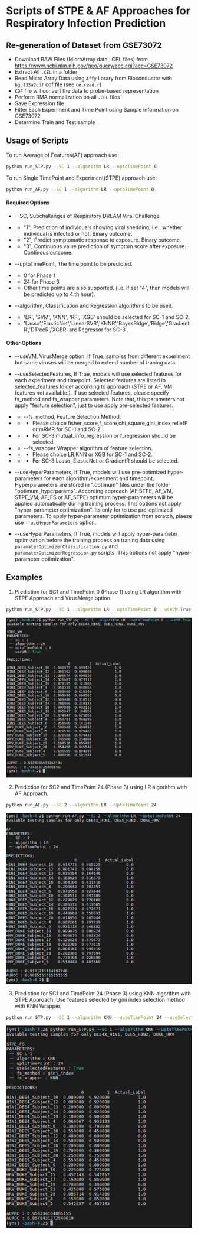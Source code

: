 # Scripts of STPE & AF Approaches for Respiratory Infection Prediction

## Re-generation of Dataset from GSE73072
- Download RAW Files (MicroArray data, .CEL files) from https://www.ncbi.nlm.nih.gov/geo/query/acc.cgi?acc=GSE73072
- Extract All `.CEL` in a folder
- Read Micro Array Data using `Affy` library from Bioconductor with `hgu133a2cdf` cdf file (see `celread.r`)
- `CDF` file will convert the data to probe-based representation
- Perform RMA normalization on all `.CEL` files
- Save Expression file
- Filter Each Experiment and Time Point using Sample information on GSE73072
- Determine Train and Test sample

## Usage of Scripts

To run Average of Features(AF) approach use:
```bash
python run_STP.py --SC 1 --algorithm LR --uptoTimePoint 0
```

To run Single TimePoint and Experiment(STPE) approach use:
```bash
python run_AF.py --SC 1 --algorithm LR --uptoTimePoint 0
```

#### Required Options
- --SC, Subchallenges of Respiratory DREAM Viral Challenge. 
- - "1", Prediction of individuals showing viral shedding, i.e., whether individual is infected or not. Binary outcome.
- - "2", Predict symptomatic response to exposure. Binary outcome.
- - "3", Continuous value prediction of symptom score after exposure. Continous outcome.

- --uptoTimePoint, The time point to be predicted. 
- - 0 for Phase 1
- - 24 for Phase 3
- - Other time points are also supported. (i.e. if set "4", than models will be predicted up to 4.th hour).

- --algorithm, Classification and Regression algorithms to be used. 
- - 'LR', 'SVM', 'KNN', 'RF', 'XGB' should be selected for SC-1 and SC-2.
- - 'Lasso','ElasticNet','LinearSVR','KNNR','BayesRidge','Ridge','GradientR','DTreeR','XGBR' are Regressor for SC-3 . 

#### Other Options
- --useVM, VirusMerge option. If True, samples from different experiment but same viruses will be merged to extend number of traning data.
-  --useSelectedFeatures, If True, models will use selected features for each experiment and timepoint. Selected features are listed in selected_features folder according to approach (STPE or AF. VM features not available.). If use selected features, please specify fs_method and fs_wrapper parameters. Note that, this parameters not apply "feature selection", just to use apply pre-selected features.
- - --fs_method, Feature Selection Method,  
- - - Please choice fisher_score,f_score,chi_square,gini_index,reliefF or mRMR for SC-1 and SC-2. 
- - - For SC-3 mutual_info_regression or f_regression should be selected.
- - --fs_wrapper Wrapper algorithm of feature selection. 
- - - Please choice LR,KNN or XGB for SC-1 and SC-2. 
- - - For SC-3 Lasso, ElasticNet or GradientR should be selected.

- --useHyperParameters, If True, models will use pre-optimized hyper-parameters for each algorithm/experiment and timepoint. Hyperparameters are stored in ".optimum" files under the folder "optimum_hyperparams". According approach (AF,STPE, AF_VM, STPE_VM, AF_FS or AF_STPE) optimum hyper-parameters will be applied automatically during training process. This options not apply "hyper-parameter optimization". Its only for to use pre-optimized parameters. To apply hyper-parameter optimization from 	scratch, plaese use `--useHyperParameters` option.

- --useHyperParameters, If True, models will apply hyper-parameter optimization before the training process on traning data using `paramaterOptimizerClassification.py` and `paramaterOptimizerRegression.py` scripts. This options not apply "hyper-parameter optimization".  


## Examples

1. Prediction for SC1 and TimePoint 0 (Phase 1) using LR algorithm with STPE Approach and VirusMerge option.
```bash
python run_STP.py --SC 1 --algorithm LR --uptoTimePoint 0 --useVM True
```
![SC1_P1](https://github.com/yeisik/respiratory_infection_prediction/blob/main/images/sc1_p1.png)


2. Prediction for SC2 and TimePoint 24 (Phase 3) using LR algorithm with AF Approach.
```bash
python run_AF.py --SC 2 --algorithm LR --uptoTimePoint 24
```
![SC2_P3](https://github.com/yeisik/respiratory_infection_prediction/blob/main/images/sc2_p3.png)

3. Prediction for SC1 and TimePoint 24 (Phase 3) using KNN algorithm with STPE Approach. Use features selected by gini index selection method with KNN Wrapper.
```bash
python run_STP.py --SC 1 --algorithm KNN --uptoTimePoint 24 --useSelectedFeatures True --fs_method fisher_score --fs_wrapper XGB
```
![SC2_P3_fisherscore](https://github.com/yeisik/respiratory_infection_prediction/blob/main/images/sc1_p3_gini.png)

